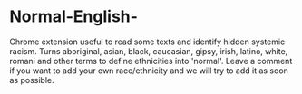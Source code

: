# Normal-English-
Chrome extension useful to read some texts and identify hidden systemic racism. Turns aboriginal, asian, black, caucasian, gipsy, irish, latino, white, romani and other terms to define ethnicities into 'normal'. Leave a comment if you want to add your own race/ethnicity and we will try to add it as soon as possible.
